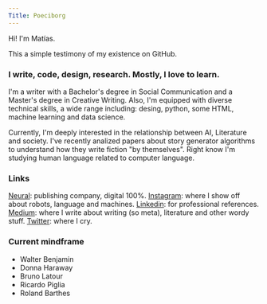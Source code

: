 ```yaml
---
Title: Poeciborg
---
```

Hi! I'm Matías.

This a simple testimony of my existence on GitHub.

### I write, code, design, research. Mostly, I love to learn.

I'm a writer with a Bachelor's degree in Social Communication and a Master's degree in Creative Writing. Also, I'm equipped with diverse technical skills, a wide range including: desing, python, some HTML, machine learning and data science.

Currently, I'm deeply interested in the relationship between AI, Literature and society. I've recently analized papers about story generator algorithms to understand how they write fiction "by themselves". Right know I'm studying human language related to computer language.

### Links
[Neural](https://www.literaturaneural.com/): publishing company, digital 100%.
[Instagram](https://www.instagram.com/poeciborg/): where I show off about robots, language and machines.
[Linkedin](https://www.linkedin.com/in/mbuonfrate/): for professional references.
[Medium](https://medium.com/@poeciborg): where I write about writing (so meta), literature and other wordy stuff.
[Twitter](https://twitter.com/poeciborg): where I cry.

### Current mindframe

- Walter Benjamin
- Donna Haraway
- Bruno Latour
- Ricardo Piglia
- Roland Barthes
